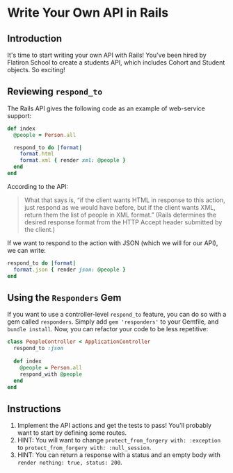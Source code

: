 # Write Your Own API in Rails

## Introduction

It's time to start writing your own API with Rails! You've been hired by Flatiron School to create a students API, which includes Cohort and Student objects. So exciting!

## Reviewing `respond_to`

The Rails API gives the following code as an example of web-service support:

```ruby
def index
  @people = Person.all

  respond_to do |format|
    format.html
    format.xml { render xml: @people }
  end
end
```

According to the API:

> What that says is, “if the client wants HTML in response to this action, just respond as we would have before, but if the client wants XML, return them the list of people in XML format.” (Rails determines the desired response format from the HTTP Accept header submitted by the client.)

If we want to respond to the action with JSON (which we will for our API), we can write:

```ruby
respond_to do |format|
  format.json { render json: @people }
end
```

## Using the `Responders` Gem

If you want to use a controller-level `respond_to` feature, you can do so with a gem called `responders`. Simply add `gem 'responders'` to your Gemfile, and `bundle install`. Now, you can refactor your code to be less repetitive:

```ruby
class PeopleController < ApplicationController
  respond_to :json
  
  def index
    @people = Person.all
    respond_with @people
  end
end
```

## Instructions

1. Implement the API actions and get the tests to pass! You'll probably want to start by defining some routes.
2. HINT: You will want to change `protect_from_forgery with: :exception` to `protect_from_forgery with: :null_session`.
3. HINT: You can return a response with a status and an empty body with `render nothing: true, status: 200`.